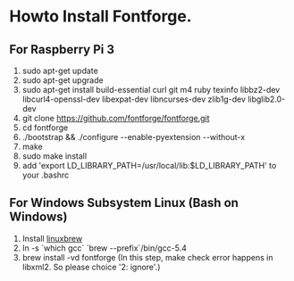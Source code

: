 # Howto Install Fontforge.

## For Raspberry Pi 3
   1. sudo apt-get update
   1. sudo apt-get upgrade
   1. sudo apt-get install build-essential curl git m4 ruby texinfo libbz2-dev libcurl4-openssl-dev libexpat-dev libncurses-dev zlib1g-dev libglib2.0-dev
   1. git clone https://github.com/fontforge/fontforge.git
   1. cd fontforge
   1. ./bootstrap && ./configure --enable-pyextension --without-x
   1. make
   1. sudo make install
   1. add 'export LD_LIBRARY_PATH=/usr/local/lib:$LD_LIBRARY_PATH' to your .bashrc

## For Windows Subsystem Linux (Bash on Windows)
   1. Install [linuxbrew](http://linuxbrew.sh)
   1. ln -s \`which gcc\` \`brew --prefix\`/bin/gcc-5.4
   1. brew install -vd fontforge (In this step, make check error happens in libxml2. So please choice '2: ignore'.)
